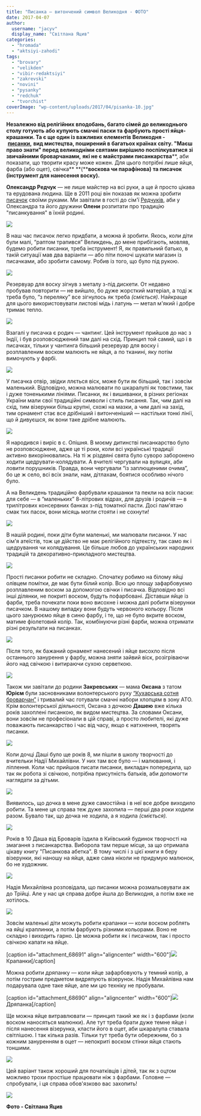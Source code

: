 ```yaml
---
title: "Писанка — витончений символ Великодня - ФОТО"
date: 2017-04-07
author: 
  username: "jacyv"
  display_name: "Світлана Яцив"
categories: 
  - "hromada"
  - "aktsiyi-zahodi"
tags: 
  - "brovary"
  - "velikden"
  - "vibir-redaktsiyi"
  - "zakrevski"
  - "novini"
  - "pysanky"
  - "redchuk"
  - "tvorchist"
coverImage: "wp-content/uploads/2017/04/pisanka-10.jpg"
---
```


**Незалежно від релігійних вподобань, багато сімей до великоднього столу готують або купують смачні паски та фарбують прості яйця-крашанки. Та є ще один із важливих елементів Великодня -** **[писанки](https://uk.wikipedia.org/w/index.php?curid=23225),** **вид мистецтва, поширений в багатьох країнах світу. "Маєш право знати" перед великодніми святами вирішило поспілкуватися зі звичайними броварчанами,** **які не є майстрами писанкарства****, аби показати, що творити красу може кожен. Для цього потрібні лише яйця, фарба (або оцет), свічка** **(****воскова чи парафінова)** **та писачок (інструмент для нанесення воску).**

**Олександр Редчук** — не лише майстер на всі руки, а ще й просто цікава та ерудована людина. Ще в 2011 році він показав як можна зробити [писачок](https://real.kiev.ua/2011/04/19/pysachok/) своїми руками. Ми завітали в гості до сім'ї [Редчуків](https://mpz.brovary.org/mari-redchuk-lyubov-togo-shho-ty-robysh-trishky-udachi-tse-ye-zaporuka-uspihu/), аби у Олександра та його дружини **Олени** розпитати про традицію "писанкування" в їхній родині.

[![](https://mpz.brovary.org/wp-content/uploads/2017/04/pisanka-1.jpg)](https://mpz.brovary.org/wp-content/uploads/2017/04/pisanka-1.jpg)

В наш час писачок легко придбати, а можна й зробити. Якось, коли діти були малі, “раптом трапився” Великдень, до мене прибігають, мовляв, будемо робити писанки, треба інструмент! Я, як правильний батько, в такій ситуації мав два варіанти — або піти поночі шукати магазин із писачками, або зробити самому. Робив із того, що було під рукою.

[![](https://mpz.brovary.org/wp-content/uploads/2017/04/pisanka-4.jpg)](https://mpz.brovary.org/wp-content/uploads/2017/04/pisanka-4.jpg)

Резервуар для воску зігнув з металу з-під дискети. От недавно пробував повторити — не вийшло, бо дуже жорсткий матеріал, а тоді ж треба було, “з переляку” все зігнулось як треба _(сміється)_. Найкраще для цього використовувати листові мідь і латунь — метал м'який і добре тримає тепло.

[![](https://mpz.brovary.org/wp-content/uploads/2017/04/pisanka-5.jpg)](https://mpz.brovary.org/wp-content/uploads/2017/04/pisanka-5.jpg)

Взагалі у писачка є родич — чантинг. Цей інструмент прийшов до нас з Індії, і був розповсюджений там далі на схід. Принцип той самий, що і в писачках, тільки у чантинга більший резервуар для воску і розплавленим воском малюють не яйця, а по тканині, яку потім вимочують у фарбі.

[![](https://mpz.brovary.org/wp-content/uploads/2017/04/pisanka-3.jpg)](https://mpz.brovary.org/wp-content/uploads/2017/04/pisanka-3.jpg)

У писачка отвір, звідки ллється віск, може бути як більший, так і зовсім маленький. Відповідно, можна малювати по шкаралупі як товстими, так і дуже тоненькими лініями. Писанки, як і вишиванки, в різних регіонах України мали свої традиційні символи і стиль писання. Так, чим далі на схід, тим візерунки більш крупні, схожі на мазки, а чим далі на захід, тим орнамент стає все дрібніший і витонченіший — настільки тонкі лінії, що й дивуєшся, як вони таке дрібне малюють.

[![](https://mpz.brovary.org/wp-content/uploads/2017/04/pisanka-2.jpg)](https://mpz.brovary.org/wp-content/uploads/2017/04/pisanka-2.jpg)

Я народився і виріс в с. Опішня. В моєму дитинстві писанкарство було не розповсюджене, адже це ті роки, коли всі українські традиції активно викорінювались. На ті ж різдвяні свята було суворо заборонено ходити щедрувати-колядувати. А вчителі чергували на вулицях, аби ловити порушників. Правда, вони чергували “із заплющеними очима”, бо це ж село, всі всіх знали, нам, дітлахам, боятися особливо нічого було.

А на Великдень традиційно фарбували крашанки та пекли на всіх паски: для себе — в “маленьких” 8-літрових відрах, для друзів і родичів — в трилітрових консервних банках з-під томатної пасти. Досі пам'ятаю смак тих пасок, вони місяць могли стояти і не сохнути!

[![](https://mpz.brovary.org/wp-content/uploads/2017/04/pisanka-6.jpg)](https://mpz.brovary.org/wp-content/uploads/2017/04/pisanka-6.jpg)

В нашій родині, поки діти були маленькі, ми малювали писанки. У нас сім'я атеїстів, тож це дійство не має релігійного підтексту, так само як і щедрування чи колядування. Це більше любов до українських народних традицій та декоративно-прикладного мистецтва.

[![](https://mpz.brovary.org/wp-content/uploads/2017/04/pisanka-7.jpg)](https://mpz.brovary.org/wp-content/uploads/2017/04/pisanka-7.jpg)

Прості писанки робити не складно. Спочатку робимо на білому яйці олівцем помітки, де має бути білий колір. Всю цю площу зафарбовуємо розплавленим воском за допомогою свічки і писачка. Відповідно всі інші ділянки, не покриті воском, будуть пофарбовані. Діставши яйце із фарби, треба почекати поки воно висохне і можна далі робити візерунки писачком. В нашому випадку вони будуть червоного кольору. Після цього занурюємо яйце в синю фарбу, і те, що не було вкрите воском, матиме фіолетовий колір. Так, комбінуючи різні фарби, можна отримати різні результати на писанках.

[![](https://mpz.brovary.org/wp-content/uploads/2017/04/pisanka-8.jpg)](https://mpz.brovary.org/wp-content/uploads/2017/04/pisanka-8.jpg)

Після того, як бажаний орнамент нанесений і яйце висохло після останнього занурення у фарбу, можна зняти зайвий віск, розігріваючи його над свічкою і витираючи сухою серветкою.

[![](https://mpz.brovary.org/wp-content/uploads/2017/04/pisanka-9.jpg)](https://mpz.brovary.org/wp-content/uploads/2017/04/pisanka-9.jpg)

Також ми завітали до родини **Закревських** — мама **Оксана** з татом **Юрієм** були засновниками волонтерського руху [“Кухарська сотня броварчан”](https://mpz.brovary.org/kuharska-sotnya-brovarchan-dopomozhi-svoyim/) і тривалий час готували смачні набори хлопцям в зону АТО. Крім волонтерської діяльності, Оксана з дочкою **Дашею** вже кілька років захоплені писанкою, як видом мистецтва. За словами Оксани, вони зовсім не професіонали в цій справі, а просто любителі, які дуже поважають писанкарство і час від часу, якщо є натхнення, творять писанки.

[![](https://mpz.brovary.org/wp-content/uploads/2017/04/pisanka-10.jpg)](https://mpz.brovary.org/wp-content/uploads/2017/04/pisanka-10.jpg)

Коли дочці Даші було ще років 8, ми пішли в школу творчості до вчительки Надії Михайлівни. У них там все було — і малювання, і ліплення. Коли час прийшов писати писанки, викладач попередила, що так як робота зі свічкою, потрібна присутність батьків, аби допомогти наглядати за дітьми.

[![](https://mpz.brovary.org/wp-content/uploads/2017/04/pisanka-11.jpg)](https://mpz.brovary.org/wp-content/uploads/2017/04/pisanka-11.jpg)

Виявилось, що дочка в мене дуже самостійна і в неї все добре виходило робити. Та мене ця справа теж дуже захопила — перші два роки ходили разом. Бувало так, що дочка не ходила, а я ходила _(сміється)._

[![](https://mpz.brovary.org/wp-content/uploads/2017/04/pisanka-12.jpg)](https://mpz.brovary.org/wp-content/uploads/2017/04/pisanka-12.jpg)

Років в 10 Даша від Броварів їздила в Київський будинок творчості на змагання з писанкарства. Виборола там перше місце, за що отримала цікаву книгу "Писанкова абетка". В тому числі і з цієї книги я беру візерунки, які наношу на яйця, адже сама ніколи не придумую малюнок, бо не художник.

[![](https://mpz.brovary.org/wp-content/uploads/2017/04/pisanka-16.jpg)](https://mpz.brovary.org/wp-content/uploads/2017/04/pisanka-16.jpg)

Надія Михайлівна розповідала, що писанки можна розмальовувати аж до Трійці. Але у нас ця справа добре йшла до Великодня, а потім вже не хотілось.

[![](https://mpz.brovary.org/wp-content/uploads/2017/04/pisanka-17.jpg)](https://mpz.brovary.org/wp-content/uploads/2017/04/pisanka-17.jpg)

Зовсім маленькі діти можуть робити крапанки — коли воском роблять на яйці краплинки, а потім фарбують різними кольорами. Воно не складно і виходить гарно. Це можна робити як і писачком, так і просто свічкою капати на яйце.

\[caption id="attachment\_68691" align="aligncenter" width="600"\][![](https://mpz.brovary.org/wp-content/uploads/2017/04/pisanka-14.jpg)](https://mpz.brovary.org/wp-content/uploads/2017/04/pisanka-14.jpg) Крапанки\[/caption\]

Можна робити дряпанку — коли яйце зафарбовують у темний колір, а потім гострим предметом видряпують візерунок. Надія Михайлівна нам подарувала одне таке яйце, але ми цю техніку не пробували.

\[caption id="attachment\_68690" align="aligncenter" width="600"\][![](https://mpz.brovary.org/wp-content/uploads/2017/04/pisanka-13.jpg)](https://mpz.brovary.org/wp-content/uploads/2017/04/pisanka-13.jpg) Дряпанка\[/caption\]

Ще можна яйце витравлювати — принцип такий же як і з фарбами (коли воском наносяться малюнки). Але тут треба брати дуже темне яйце і після нанесення візерунка, класти його в оцет, аби шкаралупа ставала світлішою. І так кілька разів. Тільки тут треба бути обережним, бо з кожним зануренням в оцет — непокриті воском стінки яйця стають тоншими.

[![](https://mpz.brovary.org/wp-content/uploads/2017/04/pisanka-15.jpg)](https://mpz.brovary.org/wp-content/uploads/2017/04/pisanka-15.jpg)

Цей варіант також хороший для початківців і дітей, так як з оцтом можливо трохи простіше працювати ніж з фарбами. Головне — спробувати, і ця справа обов'язково вас захопить!

[![](https://mpz.brovary.org/wp-content/uploads/2017/04/pisanka-titylka.jpg)](https://mpz.brovary.org/wp-content/uploads/2017/04/pisanka-titylka.jpg)

**Фото - Світлана Яцив**
